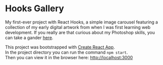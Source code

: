 # Hooks Gallery

My first-ever project with React Hooks, a simple image carousel featuring a collection of my early digital artwork from when I was first learning web development.  If you really are that curious about my Photoshop skills, you can take a gander [here](https://drumwolf.github.io/hooks-gallery).

This project was bootstrapped with [Create React App](https://github.com/facebook/create-react-app).  
In the project directory you can run the command `npm start`.  
Then you can view it in the browser here:  [http://localhost:3000](http://localhost:3000)
